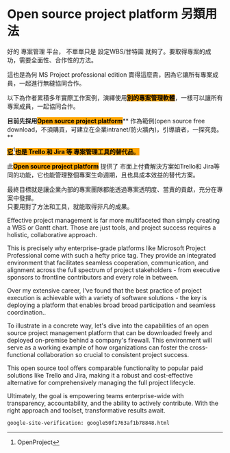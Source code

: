 # Open source project platform 另類用法

好的 專案管理 平台， 不單單只是 設定WBS/甘特圖 就夠了。要取得專案的成功，需要全面性、合作性的方法。

這也是為何 MS Project professional edition 賣得這麼貴，因為它讓所有專案成員，一起進行無縫協同合作。

以下為作者累積多年實際工作案例，演繹使用<mark style="background-color:orange;">**別的專案管理軟體**</mark>，一樣可以讓所有專案成員，一起協同合作。

**目前先採用**<mark style="background-color:orange;">**Open source project platform**</mark>** 作為範例(open source free download，不須購買，可建立在企業intranet/防火牆內)，引導讀者，一探究竟。**

[<mark style="background-color:orange;">**它**</mark>](#user-content-fn-1)[^1]<mark style="background-color:orange;">**也是 Trello 和 Jira 等 專案管理工具的替代品**</mark><mark style="background-color:orange;">。</mark>

此<mark style="background-color:orange;">**Open source project platform**</mark> 提供了 市面上付費解決方案如Trello和 Jira等同的功能，它也能管理整個專案生命週期，且也具成本效益的替代方案。

最終目標就是讓企業內部的專案團隊都能透過專案透明度、當責的貢獻，充分在專案中發揮。\
只要用對了方法和工具，就能取得非凡的成果。

Effective project management is far more multifaceted than simply creating a WBS or Gantt chart. Those are just tools, and project success requires a holistic, collaborative approach.

This is precisely why enterprise-grade platforms like Microsoft Project Professional come with such a hefty price tag. They provide an integrated environment that facilitates seamless cooperation, communication, and alignment across the full spectrum of project stakeholders - from executive sponsors to frontline contributors and every role in between.

Over my extensive career, I've found that the best practice of project execution is achievable with a variety of software solutions - the key is deploying a platform that enables broad broad participation and seamless coordination..

To illustrate in a concrete way, let's dive into the capabilities of an open source project management platform that can be downloaded freely and deployed on-premise behind a company's firewall. This environment will serve as a working example of how organizations can foster the cross-functional collaboration so crucial to consistent project success.

This open source tool offers comparable functionality to popular paid solutions like Trello and Jira, making it a robust and cost-effective alternative for comprehensively managing the full project lifecycle.

Ultimately, the goal is empowering teams enterprise-wide with transparency, accountability, and the ability to actively contribute. With the right approach and toolset, transformative results await.



```html
google-site-verification: google50f1763af1b78848.html
```

[^1]: OpenProject
